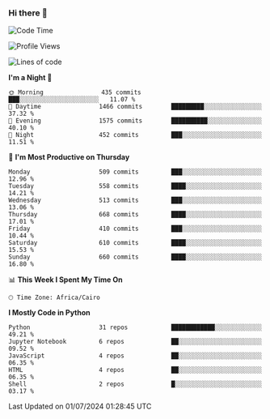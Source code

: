 ### Hi there 👋

<!--
**AMR-KELEG/AMR-KELEG** is a ✨ _special_ ✨ repository because its `README.md` (this file) appears on your GitHub profile.

Here are some ideas to get you started:

- 🔭 I’m currently working on ...
- 🌱 I’m currently learning ...
- 👯 I’m looking to collaborate on ...
- 🤔 I’m looking for help with ...
- 💬 Ask me about ...
- 📫 How to reach me: ...
- 😄 Pronouns: ...
- ⚡ Fun fact: ...
-->

<!--START_SECTION:waka-->
![Code Time](http://img.shields.io/badge/Code%20Time-0%20secs-blue)

![Profile Views](http://img.shields.io/badge/Profile%20Views-1-blue)

![Lines of code](https://img.shields.io/badge/From%20Hello%20World%20I%27ve%20Written-24.1%20million%20lines%20of%20code-blue)

**I'm a Night 🦉** 

```text
🌞 Morning                435 commits         ███░░░░░░░░░░░░░░░░░░░░░░   11.07 % 
🌆 Daytime                1466 commits        █████████░░░░░░░░░░░░░░░░   37.32 % 
🌃 Evening                1575 commits        ██████████░░░░░░░░░░░░░░░   40.10 % 
🌙 Night                  452 commits         ███░░░░░░░░░░░░░░░░░░░░░░   11.51 % 
```
📅 **I'm Most Productive on Thursday** 

```text
Monday                   509 commits         ███░░░░░░░░░░░░░░░░░░░░░░   12.96 % 
Tuesday                  558 commits         ████░░░░░░░░░░░░░░░░░░░░░   14.21 % 
Wednesday                513 commits         ███░░░░░░░░░░░░░░░░░░░░░░   13.06 % 
Thursday                 668 commits         ████░░░░░░░░░░░░░░░░░░░░░   17.01 % 
Friday                   410 commits         ███░░░░░░░░░░░░░░░░░░░░░░   10.44 % 
Saturday                 610 commits         ████░░░░░░░░░░░░░░░░░░░░░   15.53 % 
Sunday                   660 commits         ████░░░░░░░░░░░░░░░░░░░░░   16.80 % 
```


📊 **This Week I Spent My Time On** 

```text
🕑︎ Time Zone: Africa/Cairo
```

**I Mostly Code in Python** 

```text
Python                   31 repos            ████████████░░░░░░░░░░░░░   49.21 % 
Jupyter Notebook         6 repos             ██░░░░░░░░░░░░░░░░░░░░░░░   09.52 % 
JavaScript               4 repos             ██░░░░░░░░░░░░░░░░░░░░░░░   06.35 % 
HTML                     4 repos             ██░░░░░░░░░░░░░░░░░░░░░░░   06.35 % 
Shell                    2 repos             █░░░░░░░░░░░░░░░░░░░░░░░░   03.17 % 
```




 Last Updated on 01/07/2024 01:28:45 UTC
<!--END_SECTION:waka-->
